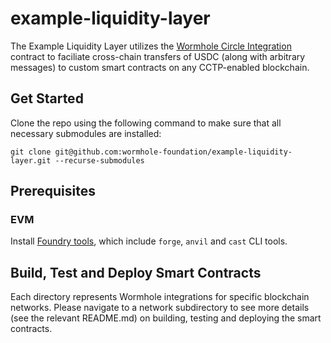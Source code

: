 # example-liquidity-layer

The Example Liquidity Layer utilizes the [Wormhole Circle Integration]() contract to faciliate cross-chain transfers of USDC (along with arbitrary messages) to custom smart contracts on any CCTP-enabled blockchain.

## Get Started

Clone the repo using the following command to make sure that all necessary submodules are installed:

```
git clone git@github.com:wormhole-foundation/example-liquidity-layer.git --recurse-submodules
```

## Prerequisites

### EVM

Install [Foundry tools](https://book.getfoundry.sh/getting-started/installation), which include `forge`, `anvil` and `cast` CLI tools.

## Build, Test and Deploy Smart Contracts

Each directory represents Wormhole integrations for specific blockchain networks. Please navigate to a network subdirectory to see more details (see the relevant README.md) on building, testing and deploying the smart contracts.

[Wormhole Circle Integration]: https://github.com/wormhole-foundation/wormhole-circle-integration/blob/main/DESIGN.md
